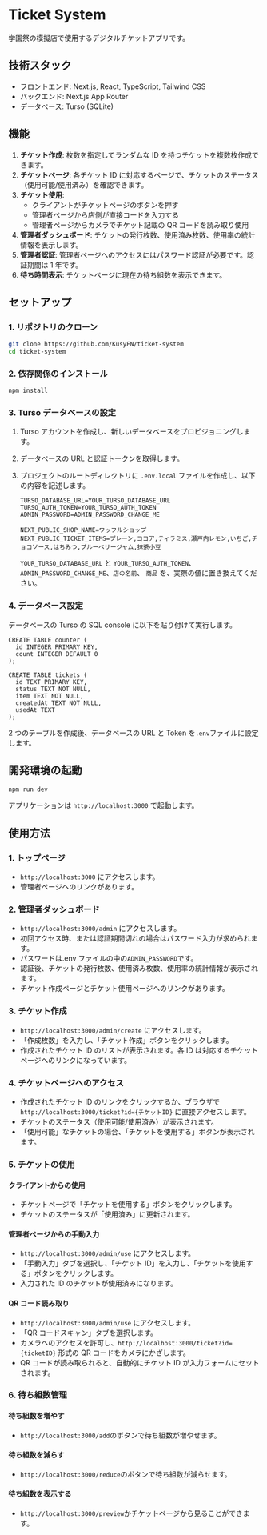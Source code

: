 # Ticket System

学園祭の模擬店で使用するデジタルチケットアプリです。

## 技術スタック

- フロントエンド: Next.js, React, TypeScript, Tailwind CSS
- バックエンド: Next.js App Router
- データベース: Turso (SQLite)

## 機能

1.  **チケット作成**: 枚数を指定してランダムな ID を持つチケットを複数枚作成できます。
2.  **チケットページ**: 各チケット ID に対応するページで、チケットのステータス（使用可能/使用済み）を確認できます。
3.  **チケット使用**:
    - クライアントがチケットページのボタンを押す
    - 管理者ページから店側が直接コードを入力する
    - 管理者ページからカメラでチケット記載の QR コードを読み取り使用
4.  **管理者ダッシュボード**: チケットの発行枚数、使用済み枚数、使用率の統計情報を表示します。
5.  **管理者認証**: 管理者ページへのアクセスにはパスワード認証が必要です。認証期間は 1 年です。
6.  **待ち時間表示**: チケットページに現在の待ち組数を表示できます。

## セットアップ

### 1. リポジトリのクローン

```bash
git clone https://github.com/KusyFN/ticket-system
cd ticket-system
```

### 2. 依存関係のインストール

```bash
npm install
```

### 3. Turso データベースの設定

1.  Turso アカウントを作成し、新しいデータベースをプロビジョニングします。
2.  データベースの URL と認証トークンを取得します。
3.  プロジェクトのルートディレクトリに `.env.local` ファイルを作成し、以下の内容を記述します。

    ```
    TURSO_DATABASE_URL=YOUR_TURSO_DATABASE_URL
    TURSO_AUTH_TOKEN=YOUR_TURSO_AUTH_TOKEN
    ADMIN_PASSWORD=ADMIN_PASSWORD_CHANGE_ME

    NEXT_PUBLIC_SHOP_NAME=ワッフルショップ
    NEXT_PUBLIC_TICKET_ITEMS=プレーン,ココア,ティラミス,瀬戸内レモン,いちご,チョコソース,はちみつ,ブルーベリージャム,抹茶小豆
    ```

    `YOUR_TURSO_DATABASE_URL` と `YOUR_TURSO_AUTH_TOKEN`、`ADMIN_PASSWORD_CHANGE_ME`、`店の名前`、 `商品` を、実際の値に置き換えてください。

### 4. データベース設定

データベースの Turso の SQL console に以下を貼り付けて実行します。

```
CREATE TABLE counter (
  id INTEGER PRIMARY KEY,
  count INTEGER DEFAULT 0
);

CREATE TABLE tickets (
  id TEXT PRIMARY KEY,
  status TEXT NOT NULL,
  item TEXT NOT NULL,
  createdAt TEXT NOT NULL,
  usedAt TEXT
);
```

2 つのテーブルを作成後、データベースの URL と Token を`.env`ファイルに設定します。

## 開発環境の起動

```bash
npm run dev
```

アプリケーションは `http://localhost:3000` で起動します。

## 使用方法

### 1. トップページ

- `http://localhost:3000` にアクセスします。
- 管理者ページへのリンクがあります。

### 2. 管理者ダッシュボード

- `http://localhost:3000/admin` にアクセスします。
- 初回アクセス時、または認証期間切れの場合はパスワード入力が求められます。
- パスワードは.env ファイルの中の`ADMIN_PASSWORD`です。
- 認証後、チケットの発行枚数、使用済み枚数、使用率の統計情報が表示されます。
- チケット作成ページとチケット使用ページへのリンクがあります。

### 3. チケット作成

- `http://localhost:3000/admin/create` にアクセスします。
- 「作成枚数」を入力し、「チケット作成」ボタンをクリックします。
- 作成されたチケット ID のリストが表示されます。各 ID は対応するチケットページへのリンクになっています。

### 4. チケットページへのアクセス

- 作成されたチケット ID のリンクをクリックするか、ブラウザで `http://localhost:3000/ticket?id={チケットID}` に直接アクセスします。
- チケットのステータス（使用可能/使用済み）が表示されます。
- 「使用可能」なチケットの場合、「チケットを使用する」ボタンが表示されます。

### 5. チケットの使用

#### クライアントからの使用

- チケットページで「チケットを使用する」ボタンをクリックします。
- チケットのステータスが「使用済み」に更新されます。

#### 管理者ページからの手動入力

- `http://localhost:3000/admin/use` にアクセスします。
- 「手動入力」タブを選択し、「チケット ID」を入力し、「チケットを使用する」ボタンをクリックします。
- 入力された ID のチケットが使用済みになります。

#### QR コード読み取り

- `http://localhost:3000/admin/use` にアクセスします。
- 「QR コードスキャン」タブを選択します。
- カメラへのアクセスを許可し、`http://localhost:3000/ticket?id={ticketID}` 形式の QR コードをカメラにかざします。
- QR コードが読み取られると、自動的にチケット ID が入力フォームにセットされます。

### 6. 待ち組数管理

#### 待ち組数を増やす

- `http://localhost:3000/add`のボタンで待ち組数が増やせます。

#### 待ち組数を減らす

- `http://localhost:3000/reduce`のボタンで待ち組数が減らせます。

#### 待ち組数を表示する

- `http://localhost:3000/preview`かチケットページから見ることができます。
